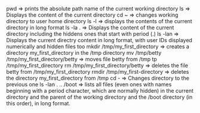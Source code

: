 pwd => prints the absolute path name of the current working directory
ls => Displays the content of the current directory
cd ~ => changes working directory to user home directory
ls -l => displays the contents of the current directory in long format
ls -la . => Displays the content of the current directory including the hiddens ones that start with period (.)
ls -lan => Displays the current directry content in long format, with user IDs displayed numerically and hidden files too
mkdir /tmp/my_first_directory => creates a directory my_first_directory in the /tmp directory
mv /tmp/betty /tmp/my_first_directory/betty =>  moves file betty from /tmp tp /tmp/my_first_directory
rm /tmp/my_first_directory/betty => deletes the file betty from /tmp/my_first_directory
rmdir /tmp/my_first-directory => deletes the directory my_first_directory from /tmp
cd - => Changes directory to the previous one
ls -lan . .. /boot => lists all files (even ones with names beginning with a period character, which are normally hidden) in the current directory and the parent of the working directory and the /boot directory (in this order), in long format.
